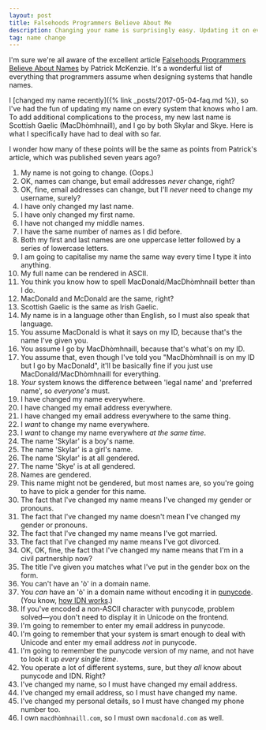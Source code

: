 ```yaml
---
layout: post
title: Falsehoods Programmers Believe About Me
description: Changing your name is surprisingly easy. Updating it on every system is a real pain.
tag: name change
---
```

I'm sure we're all aware of the excellent article [Falsehoods Programmers Believe About Names](http://www.kalzumeus.com/2010/06/17/falsehoods-programmers-believe-about-names/) by Patrick McKenzie. It's a wonderful list of everything that programmers assume when designing systems that handle names.

I [changed my name recently]({% link _posts/2017-05-04-faq.md %}), so I've had the fun of updating my name on every system that knows who I am. To add additional complications to the process, my new last name is Scottish Gaelic (MacDhòmhnaill), and I go by both Skylar and Skye. Here is what I specifically have had to deal with so far.

I wonder how many of these points will be the same as points from Patrick's article, which was published seven years ago?

1. My name is not going to change. (Oops.)
2. OK, names can change, but email addresses _never_ change, right?
3. OK, fine, email addresses can change, but I'll _never_ need to change my username, surely?
4. I have only changed my last name.
5. I have only changed my first name.
6. I have not changed my middle names.
7. I have the same number of names as I did before.
8. Both my first and last names are one uppercase letter followed by a series of lowercase letters.
9. I am going to capitalise my name the same way every time I type it into anything.
10. My full name can be rendered in ASCII.
11. You think you know how to spell MacDonald/MacDhòmhnaill better than I do.
12. MacDonald and McDonald are the same, right?
13. Scottish Gaelic is the same as Irish Gaelic.
14. My name is in a language other than English, so I must also speak that language.
15. You assume MacDonald is what it says on my ID, because that's the name I've given you.
16. You assume I go by MacDhòmhnaill, because that's what's on my ID.
17. You assume that, even though I've told you "MacDhòmhnaill is on my ID but I go by MacDonald", it'll be basically fine if you just use MacDonald/MacDhòmhnaill for everything.
18. _Your_ system knows the difference between 'legal name' and 'preferred name', so _everyone's_ must.
19. I have changed my name everywhere.
20. I have changed my email address everywhere.
21. I have changed my email address everywhere to the same thing.
22. I _want_ to change my name everywhere.
23. I _want_ to change my name everywhere _at the same time_.
24. The name 'Skylar' is a boy's name.
25. The name 'Skylar' is a girl's name.
26. The name 'Skylar' is at all gendered.
27. The name 'Skye' is at all gendered.
28. Names are gendered.
29. This name might not be gendered, but most names are, so you're going to have to pick a gender for this name.
30. The fact that I've changed my name means I've changed my gender or pronouns.
31. The fact that I've changed my name doesn't mean I've changed my gender or pronouns.
32. The fact that I've changed my name means I've got married.
33. The fact that I've changed my name means I've got divorced.
34. OK, OK, fine, the fact that I've changed my name means that I'm in a civil partnership now?
35. The title I've given you matches what I've put in the gender box on the form.
36. You can't have an 'ò' in a domain name.
37. You _can_ have an 'ò' in a domain name without encoding it in [punycode](https://en.wikipedia.org/wiki/Punycode). (You know, [how IDN works](https://en.wikipedia.org/wiki/Internationalized_domain_name).)
38. If you've encoded a non-ASCII character with punycode, problem solved&mdash;you don't need to display it in Unicode on the frontend.
39. I'm going to remember to enter my email address in punycode.
40. I'm going to remember that your system is smart enough to deal with Unicode and enter my email address _not_ in punycode.
41. I'm going to remember the punycode version of my name, and not have to look it up _every single time_.
42. You operate a lot of different systems, sure, but they _all_ know about punycode and IDN. Right?
43. I've changed my name, so I must have changed my email address.
44. I've changed my email address, so I must have changed my name.
45. I've changed my personal details, so I must have changed my phone number too.
46. I own `macdhòmhnaill.com`, so I must own `macdonald.com` as well.

